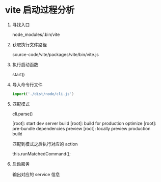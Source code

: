 # vite 启动过程分析

1. 寻找入口

   node_modules/.bin/vite

2. 获取执行文件路径

   source-code/vite/packages/vite/bin/vite.js

3. 执行启动函数

   start()

4. 导入命令行文件

   ```js
   import('./dist/node/cli.js')
   ```

5. 匹配模式

   cli.parse()

   [root]: start dev server
   build [root]: build for production
   optimize [root]: pre-bundle dependencies
   preview [root]: locally preview production build

   匹配到模式之后执行对应的 action

   this.runMatchedCommand();

6. 启动服务

   输出对应的 service 信息
